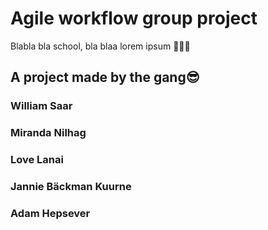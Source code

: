 # Agile workflow group project

Blabla bla school, bla blaa lorem ipsum 🤠🤠🤠

## A project made by the gang😎

### William Saar

### Miranda Nilhag

### Love Lanai

### Jannie Bäckman Kuurne

### Adam Hepsever

